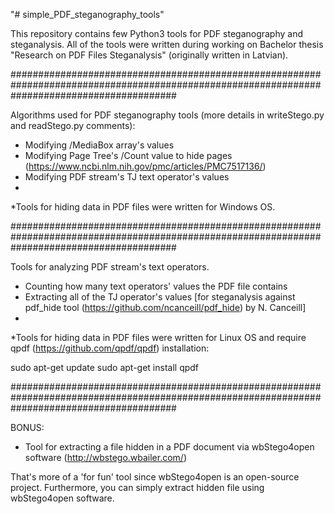 "# simple_PDF_steganography_tools" 

This repository contains few Python3 tools for PDF steganography and steganalysis.
All of the tools were written during working on Bachelor thesis "Research on PDF Files Steganalysis" (originally written in Latvian).

##############################################################################################################################################

Algorithms used for PDF steganography tools (more details in writeStego.py and readStego.py comments):
 - Modifying /MediaBox array's values 
 - Modifying Page Tree's /Count value to hide pages (https://www.ncbi.nlm.nih.gov/pmc/articles/PMC7517136/)
 - Modifying PDF stream's TJ text operator's values
 - 
*Tools for hiding data in PDF files were written for Windows OS.

##############################################################################################################################################

Tools for analyzing PDF stream's text operators.
 - Counting how many text operators' values the PDF file contains
 - Extracting all of the TJ operator's values [for steganalysis against pdf_hide tool (https://github.com/ncanceill/pdf_hide) by N. Canceill]
 - 
*Tools for hiding data in PDF files were written for Linux OS and require qpdf (https://github.com/qpdf/qpdf) installation:

sudo apt-get update
sudo apt-get install qpdf

##############################################################################################################################################

BONUS:
 - Tool for extracting a file hidden in a PDF document via wbStego4open software (http://wbstego.wbailer.com/)

That's more of a 'for fun' tool since wbStego4open is an open-source project. Furthermore, you can simply extract
hidden file using wbStego4open software.
